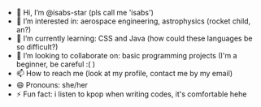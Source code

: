- 👋 Hi, I’m @isabs-star (pls call me 'isabs')
- 👀 I’m interested in: aerospace engineering, astrophysics (rocket child, an?)
- 🌱 I’m currently learning: CSS and Java (how could these languages be so difficult?)
- 💞️ I’m looking to collaborate on: basic programming projects (I'm a beginner, be careful :( )
- 📫 How to reach me (look at my profile, contact me by my email)
- 😄 Pronouns: she/her
- ⚡ Fun fact: i listen to kpop when writing codes, it's comfortable hehe

<!---
isabs-star/isabs-star is a ✨ special ✨ repository because its `README.md` (this file) appears on your GitHub profile.
You can click the Preview link to take a look at your changes.
--->
